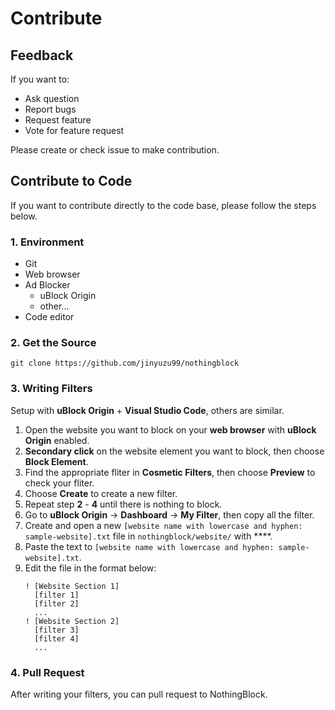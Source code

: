 # Contribute

## Feedback

If you want to:

- Ask question
- Report bugs
- Request feature
- Vote for feature request

Please create or check issue to make contribution.

## Contribute to Code

If you want to contribute directly to the code base, please follow the steps below.

### 1. Environment

- Git
- Web browser
- Ad Blocker
  - uBlock Origin
  - other...
- Code editor

### 2. Get the Source

```
git clone https://github.com/jinyuzu99/nothingblock
```

### 3. Writing Filters

Setup with **uBlock Origin** + **Visual Studio Code**, others are similar.

1. Open the website you want to block on your **web browser** with **uBlock Origin** enabled.
2. **Secondary click** on the website element you want to block, then choose **Block Element**.
3. Find the appropriate fliter in **Cosmetic Filters**, then choose **Preview** to check your fliter.
4. Choose **Create** to create a new filter.
5. Repeat step **2** - **4** until there is nothing to block.
6. Go to **uBlock Origin** -> **Dashboard** -> **My Filter**, then copy all the filter.
7. Create and open a new `[website name with lowercase and hyphen: sample-website].txt` file in `nothingblock/website/` with ****.
8. Paste the text to `[website name with lowercase and hyphen: sample-website].txt`.
9. Edit the file in the format below:
    ```adp
    ! [Website Section 1]
      [filter 1]
      [filter 2]
      ...
    ! [Website Section 2]
      [filter 3]
      [filter 4]
      ...
    ```

### 4. Pull Request

After writing your filters, you can pull request to NothingBlock.
